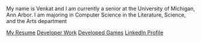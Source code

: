 My name is Venkat and I am currently a senior at the University of Michigan, Ann Arbor. I am majoring in Computer Science in the Literature, Science, and the Arts department

[My Resume](https://venkatvv.github.io/venkat_img.jpg)
[Developer Work](https://venkatvv.github.io/venkat_img.jpg)
[Developed Games](https://venkatvv.github.io/venkat_img.jpg)
[LinkedIn Profile](https://venkatvv.github.io/venkat_img.jpg)